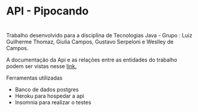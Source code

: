 # API - Pipocando<h1>



<div style="text-align: justified">
Trabalho desenvolvido para a disciplina de Tecnologias Java - Grupo : Luiz Guilherme Thomaz, Giulia Campos, Gustavo Serpeloni e Weslley de Campos. 

A documentação da Api e as relações entre as entidades do trabalho podem ser vistas nesse [link.](https://blogfilme.herokuapp.com/swagger-ui.html)

</div>
Ferramentas utilizadas
<div style="text-align: justified">
  <ul>
    <li>Banco de dados postgres</li>
    <li>Heroku para hospedar a api</li>
    <li>Insomnia para realizar o testes</li>
  </ul>
</div>
